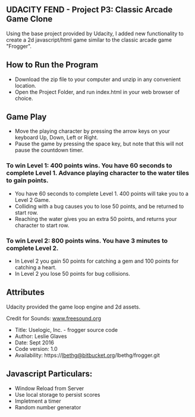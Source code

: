 ## UDACITY FEND - Project P3: Classic Arcade Game Clone

Using the base project provided by Udacity, I added new functionality to create a 2d javascript/html game similar to the classic arcade game "Frogger".  

## How to Run the Program
* Download the zip file to your computer and unzip in any convenient location.
* Open the Project Folder, and run index.html in your web browser of choice.

## Game Play
* Move the playing character by pressing the arrow keys on your keyboard Up, Down, Left or Right.
* Pause the game by pressing the space key, but note that this will not pause the countdown timer.

### To win Level 1:  400 points wins. You have 60 seconds to complete Level 1. Advance playing character to the water tiles to gain points.

* You have 60 seconds to complete Level 1.  400 points will take you to a Level 2 Game. 
* Colliding with a bug causes you to lose 50 points, and be returned to start row.
* Reaching the water gives you an extra 50 points, and returns your character to start row.

### To win Level 2:  800 points wins.  You have 3 minutes to complete Level 2.

* In Level 2 you gain 50 points for catching a gem and 100 points for catching a heart.
* In Level 2 you lose 50 points for bug collisions.

## Attributes

Udacity provided the game loop engine and 2d assets.  

Credit for Sounds:
www.freesound.org

*    Title: Uselogic, Inc. - frogger source code
*    Author: Leslie Glaves
*    Date: Sept 2016
*    Code version: 1.0
*    Availability: https://lbethg@bitbucket.org/lbethg/frogger.git

## Javascript Particulars:
*   Window Reload from Server
*   Use local storage to persist scores
*   Impletment a timer
*   Random number generator
